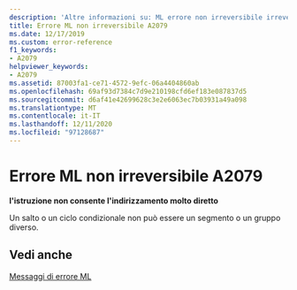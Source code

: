 ```yaml
---
description: 'Altre informazioni su: ML errore non irreversibile irreversibile A2079'
title: Errore ML non irreversibile A2079
ms.date: 12/17/2019
ms.custom: error-reference
f1_keywords:
- A2079
helpviewer_keywords:
- A2079
ms.assetid: 87003fa1-ce71-4572-9efc-06a4404860ab
ms.openlocfilehash: 69af93d7384c7d9e210198cfd6ef183e087837d5
ms.sourcegitcommit: d6af41e42699628c3e2e6063ec7b03931a49a098
ms.translationtype: MT
ms.contentlocale: it-IT
ms.lasthandoff: 12/11/2020
ms.locfileid: "97128687"
---
```

# <a name="ml-nonfatal-error-a2079"></a>Errore ML non irreversibile A2079

**l'istruzione non consente l'indirizzamento molto diretto**

Un salto o un ciclo condizionale non può essere un segmento o un gruppo diverso.

## <a name="see-also"></a>Vedi anche

[Messaggi di errore ML](ml-error-messages.md)
